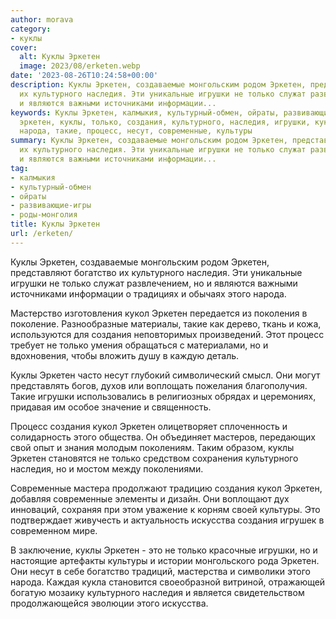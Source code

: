 ```yaml
---
author: morava
category:
- куклы
cover:
  alt: Куклы Эркетен
  image: 2023/08/erketen.webp
date: '2023-08-26T10:24:58+00:00'
description: Куклы Эркетен, создаваемые монгольским родом Эркетен, представляют богатство
  их культурного наследия. Эти уникальные игрушки не только служат развлечением, но
  и являются важными источниками информации...
keywords: Куклы Эркетен, калмыкия, культурный-обмен, ойраты, развивающие-игры, роды-монголия,
  эркетен, куклы, только, создания, культурного, наследия, игрушки, кукол, богатство,
  народа, такие, процесс, несут, современные, культуры
summary: Куклы Эркетен, создаваемые монгольским родом Эркетен, представляют богатство
  их культурного наследия. Эти уникальные игрушки не только служат развлечением, но
  и являются важными источниками информации...
tag:
- калмыкия
- культурный-обмен
- ойраты
- развивающие-игры
- роды-монголия
title: Куклы Эркетен
url: /erketen/
---
```


Куклы Эркетен, создаваемые монгольским родом Эркетен, представляют богатство их культурного наследия. Эти уникальные игрушки не только служат развлечением, но и являются важными источниками информации о традициях и обычаях этого народа.

Мастерство изготовления кукол Эркетен передается из поколения в поколение. Разнообразные материалы, такие как дерево, ткань и кожа, используются для создания неповторимых произведений. Этот процесс требует не только умения обращаться с материалами, но и вдохновения, чтобы вложить душу в каждую деталь.

Куклы Эркетен часто несут глубокий символический смысл. Они могут представлять богов, духов или воплощать пожелания благополучия. Такие игрушки использовались в религиозных обрядах и церемониях, придавая им особое значение и священность.

Процесс создания кукол Эркетен олицетворяет сплоченность и солидарность этого общества. Он объединяет мастеров, передающих свой опыт и знания молодым поколениям. Таким образом, куклы Эркетен становятся не только средством сохранения культурного наследия, но и мостом между поколениями.

Современные мастера продолжают традицию создания кукол Эркетен, добавляя современные элементы и дизайн. Они воплощают дух инноваций, сохраняя при этом уважение к корням своей культуры. Это подтверждает живучесть и актуальность искусства создания игрушек в современном мире.

В заключение, куклы Эркетен \- это не только красочные игрушки, но и настоящие артефакты культуры и истории монгольского рода Эркетен. Они несут в себе богатство традиций, мастерства и символики этого народа. Каждая кукла становится своеобразной витриной, отражающей богатую мозаику культурного наследия и является свидетельством продолжающейся эволюции этого искусства.